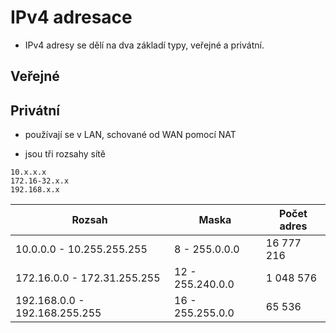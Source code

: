 # IPv4 adresace

- IPv4 adresy se dělí na dva základí typy, veřejné a privátní.

## Veřejné

## Privátní

- používají se v LAN, schované od WAN pomocí NAT

- jsou tři rozsahy sítě
```
10.x.x.x 
172.16-32.x.x
192.168.x.x
```

|Rozsah|Maska|Počet adres|
|---|---|---|
|10.0.0.0 - 10.255.255.255|8 - 255.0.0.0|16 777 216
|172.16.0.0 - 172.31.255.255|12 - 255.240.0.0| 1 048 576
|192.168.0.0 - 192.168.255.255|16 - 255.255.0.0| 65 536 

